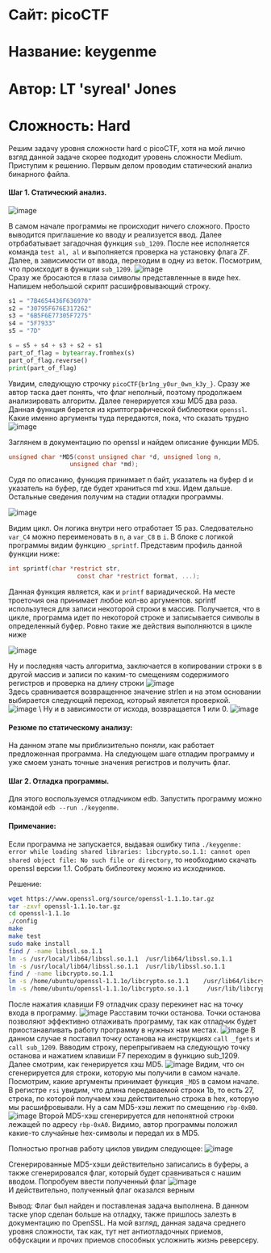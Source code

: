 # Сайт: picoCTF
# Название: keygenme
# Автор: LT 'syreal' Jones
# Сложность: Hard

Решим задачу уровня сложности hard с picoCTF, хотя на мой лично взгяд данной задаче скорее подходит уровень сложности Medium. Приступим к решению.
Первым делом проводим статический анализ бинарного файла. 

#### Шаг 1. Статический анализ.

![image](https://github.com/user-attachments/assets/97f57ef9-e58a-4bb7-85d0-7fff6ce5185f)

В самом начале программы не происходит ничего сложного. Просто выводится приглашение ко вводу и реализуется ввод. Далее отрбабатывает загадочная функция 
`sub_1209`. После нее исполняется команда `test al, al` и выполняется проверка на установку флага ZF. Далее, в зависимости от ввода, переходим в одну из веток.
Посмотрим, что происходит в функции `sub_1209`.
![image](https://github.com/user-attachments/assets/3999dcce-a365-42b6-901f-2e33296b56d7) \
Сразу же бросаются в глаза символы представленные в виде hex. Напишем небольшой скрипт расшифровывающий строку.

```python
s1 = "7B4654436F636970"
s2 = "30795F676E317262"
s3 = "6B5F6E77305F7275"
s4 = "5F7933"
s5 = "7D"

s = s5 + s4 + s3 + s2 + s1
part_of_flag = bytearray.fromhex(s)
part_of_flag.reverse()
print(part_of_flag)
```

Увидим, следующую строчку `picoCTF{br1ng_y0ur_0wn_k3y_}`. Сразу же автор таска дает понять, что флаг неполный, поэтому продолжаем анализировать алгоритм. 
Далее генерируется хэш MD5 два раза. Данная функция берется из криптографической библеотеки `openssl`. Какие именно аргументы туда передаются, пока, что сказать трудно\
![image](https://github.com/user-attachments/assets/42870374-3a4a-4a63-b6ee-b1e68541da27)


Заглянем в документацию по openssl и найдем описание функции MD5. 

```c
unsigned char *MD5(const unsigned char *d, unsigned long n,
                 unsigned char *md);
```
Судя по описанию, функция принимает n байт, указатель на буфер d и указатель на буфер, где будет храниться md хэш.
Идем дальше. Остальные сведения получим на стадии отладки программы.

![image](https://github.com/user-attachments/assets/2882e03c-ada5-45be-9c02-c233bf1c64f3)

Видим цикл. Он логика внутри него отработает 15 раз. Следовательно  `var_C4` можно переименовать в `n`, а `var_C8` в `i`.
В блоке с логикой программы видим функцию `_sprintf`. Представим профиль данной функции ниже: 

```c
int sprintf(char *restrict str,
                   const char *restrict format, ...);
```

Данная функция является, как и `printf` вариадической. На месте троеточия она принимает любое кол-во аргументов. sprintf использутеся для записи некоторой строки в массив.
Получается, что в цикле, программа идет по некоторой строке и записывается символы в определенный буфер. Ровно такие же действия выполняются в цикле ниже

![image](https://github.com/user-attachments/assets/c35d6b86-7f3b-4d77-9f41-2a74920995ff)

Ну и последняя часть алгоритма, заключается в копировании строки s в другой массив и записи по каким-то смещениям содержимого регистров и проверка на длину строки
![image](https://github.com/user-attachments/assets/23f26ca7-bbe5-4242-b273-b34c2a6ff8dc) \
Здесь сравнивается возвращенное значение strlen и на этом основании выбирается следующий переход, который явялется проверкой. \
![image](https://github.com/user-attachments/assets/411c04d2-1f7c-444e-bc0f-293a2e790e28) \ 
Ну и в зависимости от исхода, возвращается 1 или 0. 
![image](https://github.com/user-attachments/assets/1063b4f4-e636-4be5-b30f-90fab5837fd0)




#### Резюме по статическому анализу: 
На данном этапе мы приблизительно поняли, как работает предложенная программа. На следующем шаге отладим программу и уже смоем узнать точные значения регистров 
и получить флаг.

#### Шаг 2. Отладка программы.

Для этого воспользуемся отладчиком edb. Запустить программу можно командой `edb --run ./keygenme`. 
#### Примечание:
Если программа не запускается, выдавая ошибку типа `./keygenme: error while loading shared libraries: libcrypto.so.1.1: cannot open shared object file: No such file or directory`, то необходимо скачать openssl версии 1.1. Собрать библеотеку можно из исходников.

Решение: 
```bash
wget https://www.openssl.org/source/openssl-1.1.1o.tar.gz
tar -zxvf openssl-1.1.1o.tar.gz
cd openssl-1.1.1o
./config
make
make test
sudo make install
find / -name libssl.so.1.1
ln -s /usr/local/lib64/libssl.so.1.1  /usr/lib64/libssl.so.1.1
ln -s /usr/local/lib64/libssl.so.1.1  /usr/lib/libssl.so.1.1
find / -name libcrypto.so.1.1
ln -s /home/ubuntu/openssl-1.1.1o/libcrypto.so.1.1    /usr/lib64/libcrypto.so.1.1
ln -s /home/ubuntu/openssl-1.1.1o/libcrypto.so.1.1     /usr/lib/libcrypto.so.1.1
```

После нажатия клавиши F9 отладчик сразу перекинет нас на точку входа в программу.
![image](https://github.com/user-attachments/assets/da94e831-69d0-4771-933f-5ece4c614c09)
Расставим точки останова. Точки останова позволяют эффективно отлаживать программу, так как отладчик будет приостанавливать работу программу в нужных нам местах.
![image](https://github.com/user-attachments/assets/75ce513b-2333-4a63-81cb-3b4bb2000683)
В данном случае я поставил точку останова на инструкциях `call _fgets` и `call sub_1209`.
Ввводим строку, перепрыгиваем на следующую точку останова и нажатием клавиши F7 переходим в функцию sub_1209.
Далее смотрим, как генерируется хэш MD5. 
![image](https://github.com/user-attachments/assets/aacd1b27-15c2-4dc5-91e4-be7b10b2792c)
Видим, что он сгенерируется для строки, которую мы получили в самом начале. Посмотрим, какие аргументы принимает функция `_MD5` в самом начале.
В регистре `rsi` увидим, что длина передаваемой строки 1b, то есть 27, строка, по которой получаем хэш действительно строка в hex, которую мы расшифровывали. Ну а сам MD5-хэш лежит по смещению `rbp-0xB0`.
![image](https://github.com/user-attachments/assets/4465a8c3-20f3-4e1c-b8c5-1933622c4748)
Второй MD5-хэш сгенерируется для непонятной строки лежащей по адресу `rbp-0xA0`. Видимо, автор программы положил какие-то случайные hex-символы и передал их в MD5.

Полностью прогнав работу циклов увидим следующее: 
![image](https://github.com/user-attachments/assets/c47fa0ea-1089-491a-969f-7c61701deae9)

Сгенерированные MD5-хэши действительно записались в буферы, а также сгенерировался флаг, который будет сравниваться с нашим вводом.
Попробуем ввести полученный флаг
![image](https://github.com/user-attachments/assets/8dc87005-d38a-4526-93da-65ba22474ba1) \
И действительно, полученный флаг оказался верным

Вывод: Флаг был найден и поставленая задача выполнена. В данном таске упор сделан больше на отладку, также пришлось залезть в документацию по OpenSSL. 
На мой взгляд, данная задача среднего уровня сложности, так как, тут нет антиотладочных приемов, обфускации и прочих приемов способных усложнить жизнь 
реверсеру.



